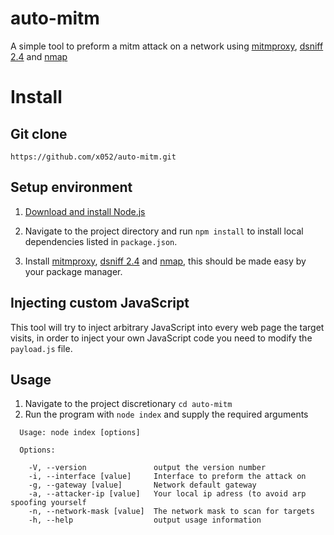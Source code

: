 #  auto-mitm

A simple tool to preform a mitm attack on a network using [mitmproxy](https://github.com/mitmproxy/mitmproxy), [dsniff 2.4](https://www.monkey.org/~dugsong/dsniff/)  and [nmap](https://nmap.org/)

# Install

## Git clone

```
https://github.com/x052/auto-mitm.git
```

##  Setup environment

1.  [Download and install Node.js](https://nodejs.org/download/)
    
2.  Navigate to the project directory and run  `npm install`  to install local dependencies listed in  `package.json`.
3. Install  [mitmproxy](https://github.com/mitmproxy/mitmproxy), [dsniff 2.4](https://www.monkey.org/~dugsong/dsniff/)  and [nmap](https://nmap.org/), this should be made easy by your package manager.

## Injecting custom JavaScript

This tool will try to inject arbitrary JavaScript into every web page the target visits,  in order to inject your own JavaScript code you need to modify the `payload.js` file.

## Usage
1.  Navigate to the project discretionary `cd auto-mitm`
2. Run the program with `node index` and supply the required arguments

```
  Usage: node index [options]

  Options:

    -V, --version               output the version number
    -i, --interface [value]     Interface to preform the attack on
    -g, --gateway [value]       Network default gateway
    -a, --attacker-ip [value]   Your local ip adress (to avoid arp spoofing yourself
    -n, --network-mask [value]  The network mask to scan for targets
    -h, --help                  output usage information
